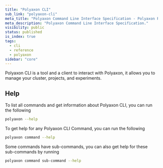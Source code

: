 ```yaml
---
title: "Polyaxon CLI"
sub_link: "polyaxon-cli"
meta_title: "Polyaxon Command Line Interface Specification - Polyaxon References"
meta_description: "Polyaxon Command Line Interface Specification."
visibility: public
status: published
is_index: true
tags:
  - cli
  - reference
  - polyaxon
sidebar: "core"
---
```


Polyaxon CLI is a tool and a client to interact with Polyaxon, it allows you to manage your cluster, projects, and experiments.

## Help

To list all commands and get information about Polyaxon CLI, you can run the following

```bash
polyaxon --help
```

To get help for any Polyaxon CLI Command, you can run the following

```bash
polyaxon command --help
```

Some commands have sub-commands, you can also get help for these sub-commands by running

```bash
polyaxon command sub-command --help
```

